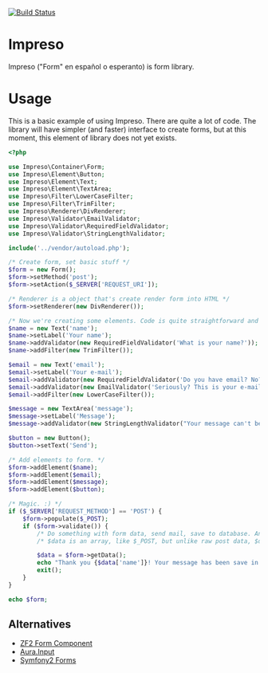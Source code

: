 [![Build Status](https://api.travis-ci.org/renq/Impreso.png)](https://travis-ci.org/renq/Impreso)

Impreso
=======

Impreso ("Form" en español o esperanto) is form library.

# Usage

This is a basic example of using Impreso. There are quite a lot of code.
The library will have simpler (and faster) interface to create forms, but at this moment, this element of library does not yet exists.

```php
<?php

use Impreso\Container\Form;
use Impreso\Element\Button;
use Impreso\Element\Text;
use Impreso\Element\TextArea;
use Impreso\Filter\LowerCaseFilter;
use Impreso\Filter\TrimFilter;
use Impreso\Renderer\DivRenderer;
use Impreso\Validator\EmailValidator;
use Impreso\Validator\RequiredFieldValidator;
use Impreso\Validator\StringLengthValidator;

include('../vendor/autoload.php');

/* Create form, set basic stuff */
$form = new Form();
$form->setMethod('post');
$form->setAction($_SERVER['REQUEST_URI']);

/* Renderer is a object that's create render form into HTML */
$form->setRenderer(new DivRenderer());

/* Now we're creating some elements. Code is quite straightforward and no needs extra comment. */
$name = new Text('name');
$name->setLabel('Your name');
$name->addValidator(new RequiredFieldValidator('What is your name?'));
$name->addFilter(new TrimFilter());

$email = new Text('email');
$email->setLabel('Your e-mail');
$email->addValidator(new RequiredFieldValidator('Do you have email? No? But you must have!'));
$email->addValidator(new EmailValidator('Seriously? This is your e-mail?'));
$email->addFilter(new LowerCaseFilter());

$message = new TextArea('message');
$message->setLabel('Message');
$message->addValidator(new StringLengthValidator("Your message can't be too short or too long. We need something about 10 - 200 characters.", 10, 200));

$button = new Button();
$button->setText('Send');

/* Add elements to form. */
$form->addElement($name);
$form->addElement($email);
$form->addElement($message);
$form->addElement($button);

/* Magic. :) */
if ($_SERVER['REQUEST_METHOD'] == 'POST') {
    $form->populate($_POST);
    if ($form->validate()) {
        /* Do something with form data, send mail, save to database. Anything you want. */
        /* $data is an array, like $_POST, but unlike raw post data, $data is filtered. */

        $data = $form->getData();
        echo "Thank you {$data['name']}! Your message has been save in /dev/null :)";
        exit();
    }
}

echo $form;
```

## Alternatives

- [ZF2 Form Component](https://github.com/zendframework/zf2/tree/master/library/Zend/Form)
- [Aura.Input](http://auraphp.com/packages/Aura.Input/)
- [Symfony2 Forms](http://symfony.com/doc/current/book/forms.html)
